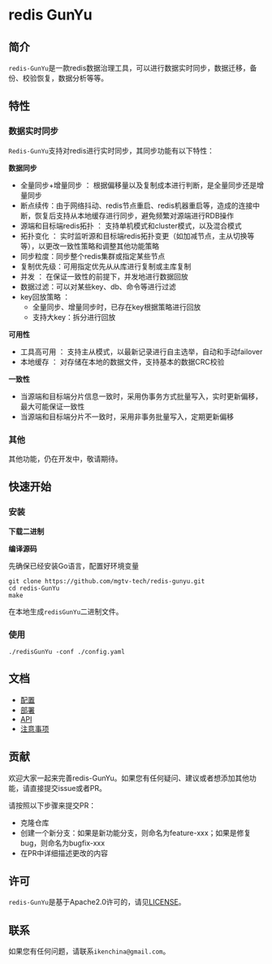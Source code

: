 # redis GunYu

## 简介

`redis-GunYu`是一款redis数据治理工具，可以进行数据实时同步，数据迁移，备份、校验恢复，数据分析等等。


## 特性

### 数据实时同步

`Redis-GunYu`支持对redis进行实时同步，其同步功能有以下特性：


**数据同步**

- 全量同步+增量同步 ： 根据偏移量以及复制成本进行判断，是全量同步还是增量同步
- 断点续传：由于网络抖动、redis节点重启、redis机器重启等，造成的连接中断，恢复后支持从本地缓存进行同步，避免频繁对源端进行RDB操作
- 源端和目标端redis拓扑 ： 支持单机模式和cluster模式，以及混合模式
- 拓扑变化 ： 实时监听源和目标端redis拓扑变更（如加减节点，主从切换等等），以更改一致性策略和调整其他功能策略
- 同步粒度：同步整个redis集群或指定某些节点
- 复制优先级：可用指定优先从从库进行复制或主库复制
- 并发 ： 在保证一致性的前提下，并发地进行数据回放
- 数据过滤：可以对某些key、db、命令等进行过滤
- key回放策略 ： 
  - 全量同步、增量同步时，已存在key根据策略进行回放
  - 支持大key：拆分进行回放


**可用性**

- 工具高可用 ： 支持主从模式，以最新记录进行自主选举，自动和手动failover
- 本地缓存 ： 对存储在本地的数据文件，支持基本的数据CRC校验


**一致性**

- 当源端和目标端分片信息一致时，采用伪事务方式批量写入，实时更新偏移，最大可能保证一致性
- 当源端和目标端分片不一致时，采用非事务批量写入，定期更新偏移




### 其他

其他功能，仍在开发中，敬请期待。


## 快速开始

### 安装

**下载二进制**



**编译源码**

先确保已经安装Go语言，配置好环境变量

```
git clone https://github.com/mgtv-tech/redis-gunyu.git
cd redis-GunYu
make
```
在本地生成`redisGunYu`二进制文件。


### 使用

```
./redisGunYu -conf ./config.yaml
```


## 文档

- [配置](docs/configuration_zh.md)
- [部署](docs/deployment_zh.md)
- [API](docs/API_zh.md)
- [注意事项](docs/attentions_zh.md)



## 贡献

欢迎大家一起来完善redis-GunYu。如果您有任何疑问、建议或者想添加其他功能，请直接提交issue或者PR。

请按照以下步骤来提交PR：
- 克隆仓库
- 创建一个新分支：如果是新功能分支，则命名为feature-xxx；如果是修复bug，则命名为bugfix-xxx
- 在PR中详细描述更改的内容


## 许可

`redis-GunYu`是基于Apache2.0许可的，请见[LICENSE](LICENSE)。


## 联系

如果您有任何问题，请联系`ikenchina@gmail.com`。
